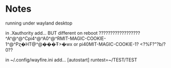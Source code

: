 # Notes

running under wayland desktop

in .Xauthority add... BUT different on reboot ??????????????????
^A^@^@^Cpi4^@^A0^@^RMIT-MAGIC-COOKIE-1^@^Pɀ�HT@^@���Ŧ>�wx
or
pi40MIT-MAGIC-COOKIE-1?	<?%F?"?b/?0??


in ~/.config/wayfire.ini add...
[autostart]
runtest=~/TEST/TEST
